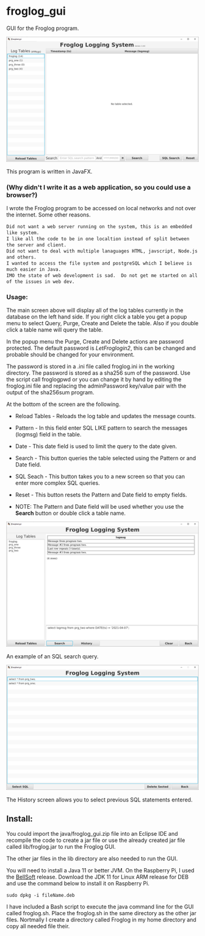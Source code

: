 # froglog_gui
GUI for the Froglog program.

![Main Screen](images/main.png)

This program is written in JavaFX.

### (Why didn't I write it as a web application, so you could use a browser?)

I wrote the Froglog program to be accessed on local networks and not over the internet.  Some other reasons.

	Did not want a web server running on the system, this is an embedded like system.
	I like all the code to be in one localtion instead of split between the server and client.
	Did not want to deal with multiple lanaguages HTML, javscript, Node.js and others.
	I wanted to access the file system and postgreSQL which I believe is much easier in Java.
	IMO the state of web development is sad.  Do not get me started on all of the issues in web dev.

### Usage:

The main screen above will display all of the log tables currently in the database on the left hand side.  If you right click a table you get a popup menu to select Query, Purge, Create and Delete the table.  Also if you double click a table name will query the table.

In the popup menu the Purge, Create and Delete actions are password protected.  The default password is _LetFroglogin2_, this can be changed and probable should be changed for your environment.

The password is stored in a .ini file called froglog.ini in the working directory.  The password is stored as a sha256 sum of the password.  Use the script call froglogpwd or you can change it by hand by editing the froglog.ini file and replacing the adminPassword key/value pair with the output of the sha256sum program.

At the bottom of the screen are the following.

- Reload Tables - Reloads the log table and updates the message counts.
- Pattern - In this field enter SQL LIKE pattern to search the messages (logmsg) field in the table.
- Date - This date field is used to limit the query to the date given.
- Search - This button queries the table selected using the Pattern or and Date field.

- SQL Seach - This button takes you to a new screen so that you can enter more complex SQL queries.
- Reset - This button resets the Pattern and Date field to empty fields.

- NOTE: The Pattern and Date field will be used whether you use the **Search** button or double click a table name.

![Search Example](images/search_example.png)

An example of an SQL search query.

![History](images/sql_history.png)

The History screen allows you to select previous SQL statements entered.

## Install:

You could import the java/froglog_gui.zip file into an Eclipse IDE and recompile the code to create a jar file or use the already created jar file called lib/froglog.jar to run the Froglog GUI.

The other jar files in the lib directory are also needed to run the GUI.

You will need to install a Java 11 or better JVM.  On the Raspberry Pi, I used the [BellSoft](https://bell-sw.com/) release.  Download the JDK 11 for Linux ARM release for DEB and use the command below to install it on Raspberry Pi.

	sudo dpkg -i fileName.deb

I have included a Bash script to execute the java command line for the GUI called froglog.sh.  Place the froglog.sh in the same directory as the other jar files.  Nortmally I create a directory called Froglog in my home directory and copy all needed file their.
